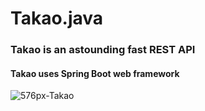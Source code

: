 # Takao.java

### Takao is an astounding fast REST API

#### Takao uses Spring Boot web framework

<img src="https://i.ibb.co/cL41ZwK/576px-Takao.png" alt="576px-Takao" border="0">
